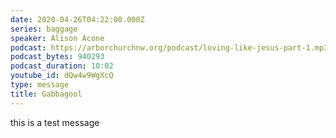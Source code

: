 ```yaml
---
date: 2020-04-26T04:22:00.000Z
series: baggage
speaker: Alison Acone
podcast: https://arborchurchnw.org/podcast/loving-like-jesus-part-1.mp3
podcast_bytes: 940293
podcast_duration: 10:02
youtube_id: dQw4w9WgXcQ
type: message
title: Gabbagool
---
```

this is a test message